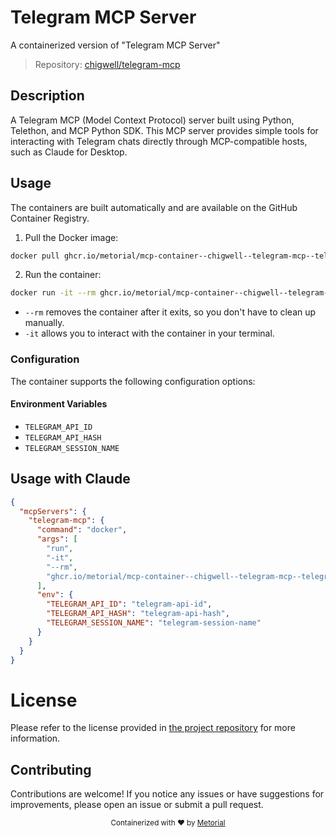 
# Telegram MCP Server

A containerized version of "Telegram MCP Server"

> Repository: [chigwell/telegram-mcp](https://github.com/chigwell/telegram-mcp)

## Description

A Telegram MCP (Model Context Protocol) server built using Python, Telethon, and MCP Python SDK. This MCP server provides simple tools for interacting with Telegram chats directly through MCP-compatible hosts, such as Claude for Desktop.


## Usage

The containers are built automatically and are available on the GitHub Container Registry.

1. Pull the Docker image:

```bash
docker pull ghcr.io/metorial/mcp-container--chigwell--telegram-mcp--telegram-mcp
```

2. Run the container:

```bash
docker run -it --rm ghcr.io/metorial/mcp-container--chigwell--telegram-mcp--telegram-mcp 
```

- `--rm` removes the container after it exits, so you don't have to clean up manually.
- `-it` allows you to interact with the container in your terminal.


### Configuration

The container supports the following configuration options:




#### Environment Variables

- `TELEGRAM_API_ID`
- `TELEGRAM_API_HASH`
- `TELEGRAM_SESSION_NAME`




## Usage with Claude

```json
{
  "mcpServers": {
    "telegram-mcp": {
      "command": "docker",
      "args": [
        "run",
        "-it",
        "--rm",
        "ghcr.io/metorial/mcp-container--chigwell--telegram-mcp--telegram-mcp"
      ],
      "env": {
        "TELEGRAM_API_ID": "telegram-api-id",
        "TELEGRAM_API_HASH": "telegram-api-hash",
        "TELEGRAM_SESSION_NAME": "telegram-session-name"
      }
    }
  }
}
```

# License

Please refer to the license provided in [the project repository](https://github.com/chigwell/telegram-mcp) for more information.

## Contributing

Contributions are welcome! If you notice any issues or have suggestions for improvements, please open an issue or submit a pull request.

<div align="center">
  <sub>Containerized with ❤️ by <a href="https://metorial.com">Metorial</a></sub>
</div>
  